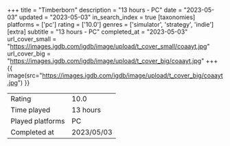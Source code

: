 +++
title = "Timberborn"
description = "13 hours - PC"
date = "2023-05-03"
updated = "2023-05-03"
in_search_index = true
[taxonomies]
platforms = ['pc']
rating = ['10.0']
genres = ['simulator', 'strategy', 'indie']
[extra]
subtitle = "13 hours - PC"
completed_at = "2023-05-03"
url_cover_small = "https://images.igdb.com/igdb/image/upload/t_cover_small/coaayt.jpg"
url_cover_big = "https://images.igdb.com/igdb/image/upload/t_cover_big/coaayt.jpg"
+++
{{ image(src="https://images.igdb.com/igdb/image/upload/t_cover_big/coaayt.jpg") }}

|              |            |
| ------------ | ---------- |
| Rating       | 10.0 |
| Time played  | 13 hours |
| Played platforms    | PC |
| Completed at | 2023/05/03 |


